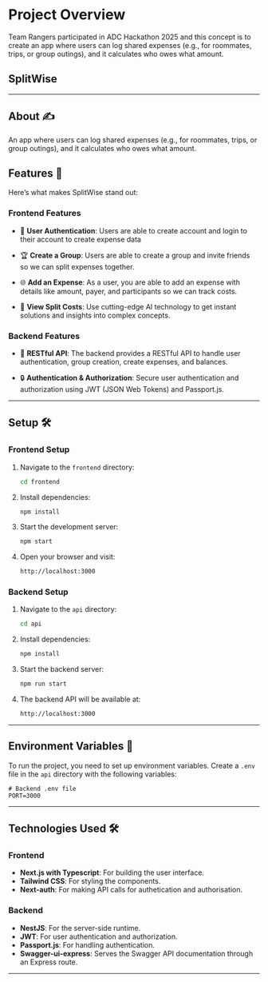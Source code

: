 # Project Overview

Team Rangers participated in ADC Hackathon 2025 and this concept is to create an app where users can log shared expenses (e.g., for roommates, trips, or group outings), and it calculates who owes what amount.

## SplitWise

---

## About ✍️

An app where users can log shared expenses (e.g., for roommates, trips, or group outings), and it calculates who owes what amount.

## Features 🌠

Here’s what makes SplitWise stand out:

### Frontend Features

- 📖 **User Authentication**:
  Users are able to create account and login to their account to create expense data

- 🏆 **Create a Group**:
  Users are able to create a group and invite friends so we can split expenses together.

- 🌐 **Add an Expense**:
  As a user, you are able to add an expense with details like amount, payer, and participants so we can track costs.

- 🤖 **View Split Costs**:
  Use cutting-edge AI technology to get instant solutions and insights into complex concepts.

### Backend Features

- 🚀 **RESTful API**:
  The backend provides a RESTful API to handle user authentication, group creation, create expenses, and balances.

- 🔒 **Authentication & Authorization**:
  Secure user authentication and authorization using JWT (JSON Web Tokens) and Passport.js.

---

## Setup 🛠️

### Frontend Setup

1. Navigate to the `frontend` directory:

   ```bash
   cd frontend
   ```

2. Install dependencies:

   ```bash
   npm install
   ```

3. Start the development server:

   ```bash
   npm start
   ```

4. Open your browser and visit:

   ```bash
   http://localhost:3000
   ```

### Backend Setup

1. Navigate to the `api` directory:

   ```bash
   cd api
   ```

2. Install dependencies:

   ```bash
   npm install
   ```

3. Start the backend server:

   ```bash
   npm run start
   ```

4. The backend API will be available at:

   ```bash
   http://localhost:3000
   ```

---

## Environment Variables 🔑

To run the project, you need to set up environment variables. Create a `.env` file in the `api` directory with the following variables:

```env
# Backend .env file
PORT=3000

```

---

## Technologies Used 🛠️

### Frontend

- **Next.js with Typescript**: For building the user interface.
- **Tailwind CSS**: For styling the components.
- **Next-auth**: For making API calls for authetication and authorisation.

### Backend

- **NestJS**: For the server-side runtime.
- **JWT**: For user authentication and authorization.
- **Passport.js**: For handling authentication.
- **Swagger-ui-express**: Serves the Swagger API documentation through an Express route.

---
